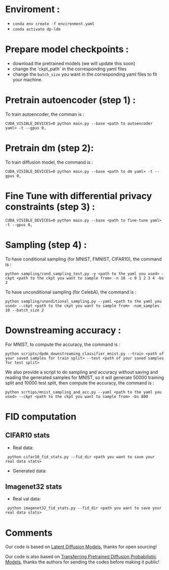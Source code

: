 # Enviroment :
- `conda env create -f environment.yaml`
- `conda activate dp-ldm`

# Prepare model checkpoints :
- download the pretrained models (we will update this soon)
- change the 'ckpt_path` in the corresponding yaml files
- change the `batch_size` you want in the corresponding yaml files to fit your machine.

# Pretrain autoencoder (step 1) :
To train autoencoder, the comman is :
```
CUDA_VISIBLE_DEVICES=0 python main.py --base <path to autoencoder yaml> -t --gpus 0,
```

# Pretrain dm (step 2):
To train diffusion model, the command is :
```
CUDA_VISIBLE_DEVICES=0 python main.py --base <path to dm yaml> -t --gpus 0,
```

# Fine Tune with differential privacy constraints (step 3) :
```
CUDA_VISIBLE_DEVICES=0 python main.py --base <path to fine-tune yaml> -t --gpus 0,
```

# Sampling (step 4) :
To have conditional sampling (for MNIST, FMNIST, CIFAR10), the command is :
```
python sampling/cond_sampling_test.py -y <path to the yaml you used> -ckpt <path to the ckpt you want to sample from> -n 10 -c 0 1 2 3 4 -bs 2
```

To have unconditional sampling (for CelebA), the command is :
```
python sampling/unonditional_sampling.py --yaml <path to the yaml you used> --ckpt <path to the ckpt you want to sample from> -num_samples 10 --batch_size 2
```

# Downstreaming accuracy :
For MNIST, to compute the accuracy, the command is :
```
python scripts/dpdm_downstreaming_classifier_mnist.py --train <path of your saved samples for train split> --test <path of your saved samples for test split>
```
We also provide a script to do sampling and accuracy without saving and reading the generated samples for MNIST, so it will generate 50000 training split and 10000 test split, then compute the accuracy, the command is :
```
python scrtips/mnist_sampling_and_acc.py --yaml <path to the yaml you used> --ckpt <path to the ckpt you want to sample from> -bs 800
```


# FID computation

## CIFAR10 stats
 - Real data: 
```
 python cifar10_fid_stats.py --fid_dir <path you want to save your real data stats>
```
 - Generated data:
 
## Imagenet32 stats

 - Real val data: 
```
 python imagenet32_fid_stats.py --fid_dir <path you want to save your real data stats>
```


# Comments
Our code is based on [Latent Diffusion Models](https://github.com/CompVis/latent-diffusion), thanks for open sourcing!

Our code is also based on [Transferring Pretrained Diffusion Probabilistic Models](https://openreview.net/forum?id=8u9eXwu5GAb), thanks the authors for sending the codes before making it public! 
